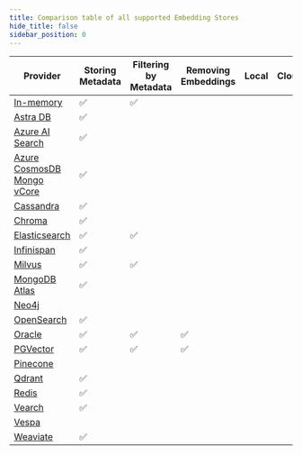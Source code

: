 ```yaml
---
title: Comparison table of all supported Embedding Stores
hide_title: false
sidebar_position: 0
---
```


| Provider                                                                              | Storing Metadata | Filtering by Metadata | Removing Embeddings | Local | Cloud |
|---------------------------------------------------------------------------------------|------------------|-----------------------|---------------------|-------|-------|
| [In-memory](/integrations/embedding-stores/in-memory)                                 | ✅                | ✅                     |                     |       |       |
| [Astra DB](/integrations/embedding-stores/astra-db)                                   | ✅                |                       |                     |       |       |
| [Azure AI Search](/integrations/embedding-stores/azure-ai-search)                     | ✅                |                       |                     |       |       |
| [Azure CosmosDB Mongo vCore](/integrations/embedding-stores/azure-cosmos-mongo-vcore) | ✅                |                       |                     |       |       |
| [Cassandra](/integrations/embedding-stores/cassandra)                                 | ✅                |                       |                     |       |       |
| [Chroma](/integrations/embedding-stores/chroma)                                       | ✅                |                       |                     |       |       |
| [Elasticsearch](/integrations/embedding-stores/elasticsearch)                         | ✅                | ✅                     |                     |       |       |
| [Infinispan](/integrations/embedding-stores/infinispan)                               | ✅                |                       |                     |       |       |
| [Milvus](/integrations/embedding-stores/milvus)                                       | ✅                | ✅                     |                     |       |       |
| [MongoDB Atlas](/integrations/embedding-stores/mongodb-atlas)                         | ✅                |                       |                     |       |       |
| [Neo4j](/integrations/embedding-stores/neo4j)                                         |                  |                       |                     |       |       |
| [OpenSearch](/integrations/embedding-stores/opensearch)                               | ✅                |                       |                     |       |       |
| [Oracle](/integrations/embedding-stores/oracle)                                       | ✅                | ✅                     | ✅                   |       |       |
| [PGVector](/integrations/embedding-stores/pgvector)                                   | ✅                | ✅                     | ✅                   |       |       |
| [Pinecone](/integrations/embedding-stores/pinecone)                                   |                  |                       |                     |       |       |
| [Qdrant](/integrations/embedding-stores/qdrant)                                       | ✅                |                       |                     |       |       |
| [Redis](/integrations/embedding-stores/redis)                                         | ✅                |                       |                     |       |       |
| [Vearch](/integrations/embedding-stores/vearch)                                       | ✅                |                       |                     |       |       |
| [Vespa](/integrations/embedding-stores/vespa)                                         |                  |                       |                     |       |       |
| [Weaviate](/integrations/embedding-stores/weaviate)                                   | ✅                |                       |                     |       |       |
